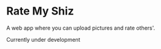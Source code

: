 # Rate My Shiz

A web app where you can upload pictures and rate others'.

Currently under development